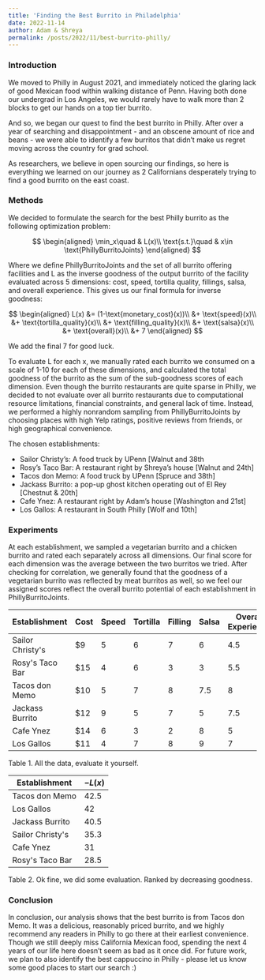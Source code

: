 ```yaml
---
title: 'Finding the Best Burrito in Philadelphia'
date: 2022-11-14
author: Adam & Shreya
permalink: /posts/2022/11/best-burrito-philly/
---
```


### Introduction
We moved to Philly in August 2021, and immediately noticed the glaring lack of good Mexican food within walking distance of Penn. Having both done our undergrad in Los Angeles, we would rarely have to walk more than 2 blocks to get our hands on a top tier burrito.

And so, we began our quest to find the best burrito in Philly. After over a year of searching and disappointment - and an obscene amount of rice and beans - we were able to identify a few burritos that didn’t make us regret moving across the country for grad school.
	
As researchers, we believe in open sourcing our findings, so here is everything we learned on our journey as 2 Californians desperately trying to find a good burrito on the east coast.

  

### Methods
We decided to formulate the search for the best Philly burrito as the following optimization problem:

$$
\begin{aligned}
\min_x\quad & L(x)\\
\text{s.t.}\quad & x\in \text{PhillyBurritoJoints}
\end{aligned}
$$

Where we define PhillyBurritoJoints and the set of all burrito offering facilities and L as the inverse goodness of the output burrito of the facility evaluated across 5 dimensions: cost, speed, tortilla quality, fillings, salsa, and overall experience. This gives us our final formula for inverse goodness:

$$
\begin{aligned}
L(x) &= (1-\text{monetary_cost}(x))\\
&+ \text{speed}(x)\\
&+ \text{tortilla_quality}(x)\\
&+ \text{filling_quality}(x)\\
&+ \text{salsa}(x)\\
&+ \text{overall}(x)\\
&+ 7
\end{aligned}
$$

We add the final 7 for good luck.

To evaluate L for each x, we manually rated each burrito we consumed on a scale of 1-10 for each of these dimensions, and calculated the total goodness of the burrito as the sum of the sub-goodness scores of each dimension. Even though the burrito restaurants are quite sparse in Philly, we decided to not evaluate over all burrito restaurants due to computational resource limitations, financial constraints, and general lack of time. Instead, we performed a highly nonrandom sampling from PhillyBurritoJoints by choosing places with high Yelp ratings, positive reviews from friends, or high geographical convenience.

The chosen establishments:
-   Sailor Christy’s: A food truck by UPenn [Walnut and 38th
-   Rosy’s Taco Bar: A restaurant right by Shreya’s house [Walnut and 24th]
-   Tacos don Memo: A food truck by UPenn [Spruce and 38th]    
-   Jackass Burrito: a pop-up ghost kitchen operating out of El Rey [Chestnut & 20th]    
-   Cafe Ynez: A restaurant right by Adam’s house [Washington and 21st]    
-   Los Gallos: A restaurant in South Philly [Wolf and 10th]
  
### Experiments

At each establishment, we sampled a vegetarian burrito and a chicken burrito and rated each separately across all dimensions. Our final score for each dimension was the average between the two burritos we tried. After checking for correlation, we generally found that the goodness of a vegetarian burrito was reflected by meat burritos as well, so we feel our assigned scores reflect the overall burrito potential of each establishment in PhillyBurritoJoints.


| **Establishment** | **Cost** | **Speed** | **Tortilla** | **Filling** | **Salsa** | **Overall Experience** | **Good Luck** |
|-------------------|----------|-----------|--------------|-------------|-----------|------------------------|---------------|
| Sailor Christy's  | $9       | 5         | 6            | 7           | 6         | 4.5                    | 7             |
| Rosy's Taco Bar   | $15      | 4         | 6            | 3           | 3         | 5.5                    | 7             |
| Tacos don Memo    | $10      | 5         | 7            | 8           | 7.5       | 8                      | 7             |
| Jackass Burrito   | $12      | 9         | 5            | 7           | 5         | 7.5                    | 7             |
| Cafe Ynez         | $14      | 6         | 3            | 2           | 8         | 5                      | 7             |
| Los Gallos        | $11      | 4         | 7            | 8           | 9         | 7                      | 7             |


Table 1. All the data, evaluate it yourself.


| **Establishment** | **$-L(x)$** |
|-------------------|-------------|
| Tacos don Memo    | 42.5        |
| Los Gallos        | 42          |
| Jackass Burrito   | 40.5        |
| Sailor Christy's  | 35.3        |
| Cafe Ynez         | 31          |
| Rosy's Taco Bar   | 28.5        |


Table 2. Ok fine, we did some evaluation. Ranked by decreasing goodness.

### Conclusion
In conclusion, our analysis shows that the best burrito is from Tacos don Memo. It was a delicious, reasonably priced burrito, and we highly recommend any readers in Philly to go there at their earliest convenience. Though we still deeply miss California Mexican food, spending the next 4 years of our life here doesn’t seem as bad as it once did. For future work, we plan to also identify the best cappuccino in Philly - please let us know some good places to start our search :)

